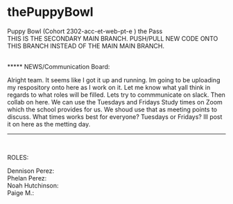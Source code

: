 # thePuppyBowl
Puppy Bowl (Cohort  2302-acc-et-web-pt-e ) the Pass
<br>
THIS IS THE SECONDARY MAIN BRANCH. PUSH/PULL NEW CODE ONTO THIS BRANCH INSTEAD OF THE MAIN MAIN BRANCH. 

<br>
*****
NEWS/Communication Board:

Alright team. It seems like I got it up and running. Im going to be uploading my respository onto here as I work on it. Let me know what yall think in regards to what roles will be filled. Lets try to commmunicate on slack. Then collab on here. We can use the Tuesdays and Fridays Study times on Zoom which the school provides for us. We shoud use that as meeting points to discuss. What times works best for everyone? Tuesdays or Fridays? Ill post it on here as the metting day.

******
<br>

ROLES:<br>

Dennison Perez:<br>
Phelan Perez:<br>
Noah Hutchinson:<br>
Paige M.:<br>
